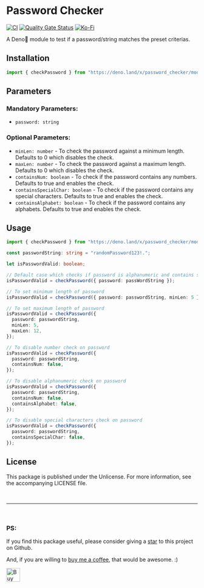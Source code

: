 # Password Checker

[![CI](https://github.com/arghyadeep-k/deno-password-checker/actions/workflows/deno-ci.yml/badge.svg?branch=main)](https://github.com/arghyadeep-k/deno-password-checker/actions/workflows/deno-ci.yml)
[![Quality Gate Status](https://sonarcloud.io/api/project_badges/measure?project=arghyadeep-k_deno-password-checker&metric=alert_status)](https://sonarcloud.io/dashboard?id=arghyadeep-k_deno-password-checker)
[![Ko-Fi](https://img.shields.io/badge/buy%20me%20a%20coffee-donate-yellow.svg)](https://ko-fi.com/arghyadeep)

A Deno🦕 module to test if a password/string matches the preset criterias.

## Installation

```typescript
import { checkPassword } from "https://deno.land/x/password_checker/mods.ts";
```

## Parameters

### Mandatory Parameters:

- `password: string`

### Optional Parameters:

- `minLen: number` - To check the password against a minimum length. Defaults to
  0 which disables the check.
- `maxLen: number` - To check the password against a maximum length. Defaults to
  0 which disables the check.
- `containsNum: boolean` - To check if the password contains any numbers.
  Defaults to true and enables the check.
- `containsSpecialChar: boolean` - To check if the password contains any special
  characters. Defaults to true and enables the check.
- `containsAlphabet: boolean` - To check if the password contains any alphabets.
  Defaults to true and enables the check.

## Usage

```typescript
import { checkPassword } from "https://deno.land/x/password_checker/mods.ts";

const passwordString: string = "randomPassword123!.";

let isPasswordValid: boolean;

// Default case which checks if password is alphanumeric and contains special characters
isPasswordValid = checkPassword({ password: passWordString });

// To set minimum length of password
isPasswordValid = checkPassword({ password: passwordString, minLen: 5 });

// To set maximum length of password
isPasswordValid = checkPassword({
  password: passwordString,
  minLen: 5,
  maxLen: 12,
});

// To disable number check on password
isPasswordValid = checkPassword({
  password: passwordString,
  containsNum: false,
});

// To disable alphanumeric check on password
isPasswordValid = checkPassword({
  password: passwordString,
  containsNum: false,
  containsAlphabet: false,
});

// To disable special characters check on password
isPasswordValid = checkPassword({
  password: passwordString,
  containsSpecialChar: false,
});
```

## License

This package is published under the Unlicense. For more information, see the
accompanying LICENSE file.

<br>

---

<br>

### PS:

If you find this package useful, please consider giving a
[star](https://github.com/arghyadeep-k/deno-password-checker) to this project on
Github.

And, if you are willing to [buy me a coffee](https://ko-fi.com/arghyadeep), that
would be awesome. :)

<a href='https://ko-fi.com/arghyadeep' target='_blank'><img height='36' style='border:0px;height:36px;' src='https://cdn.ko-fi.com/cdn/kofi1.png?v=2' border='0' alt='Buy Me a Coffee at ko-fi.com' /></a>
